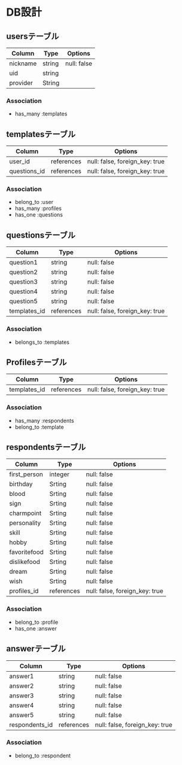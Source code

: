 # DB設計

## usersテーブル
|Column|Type|Options|
|------|----|-------|
|nickname|string|null: false|
|uid|string||
|provider|String||

### Association
- has_many :templates

## templatesテーブル
|Column|Type|Options|
|------|----|-------|
|user_id|references|null: false, foreign_key: true|
|questions_id|references|null: false, foreign_key: true|

### Association
- belong_to :user
- has_many :profiles
- has_one :questions

## questionsテーブル
|Column|Type|Options|
|------|----|-------|
|question1|string|null: false|
|question2|string|null: false|
|question3|string|null: false|
|question4|string|null: false|
|question5|string|null: false|
|templates_id|references|null: false, foreign_key: true|

### Association
- belongs_to :templates

## Profilesテーブル
|Column|Type|Options|
|------|----|-------|
|templates_id|references|null: false, foreign_key: true|

### Association
- has_many :respondents
- belong_to :template

## respondentsテーブル
|Column|Type|Options|
|------|----|-------|
|first_person|integer|null: false|
|birthday|Srting|null: false|
|blood|Srting|null: false|
|sign|Srting|null: false|
|charmpoint|Srting|null: false|
|personality|Srting|null: false|
|skill|Srting|null: false|
|hobby|Srting|null: false|
|favoritefood|Srting|null: false|
|dislikefood|Srting|null: false|
|dream|Srting|null: false|
|wish|Srting|null: false|
|profiles_id|references|null: false, foreign_key: true|

### Association
- belong_to :profile
- has_one :answer

## answerテーブル
|Column|Type|Options|
|------|----|-------|
|answer1|string|null: false|
|answer2|string|null: false|
|answer3|string|null: false|
|answer4|string|null: false|
|answer5|string|null: false|
|respondents_id|references|null: false, foreign_key: true|

### Association
- belong_to :respondent
